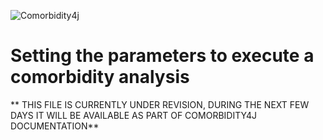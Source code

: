 ![Comorbidity4j](/img/logo.png)
<h1>Setting the parameters to execute a comorbidity analysis</h1>
  
** THIS FILE IS CURRENTLY UNDER REVISION, DURING THE NEXT FEW DAYS IT WILL BE AVAILABLE AS PART OF COMORBIDITY4J DOCUMENTATION**  
  
  
